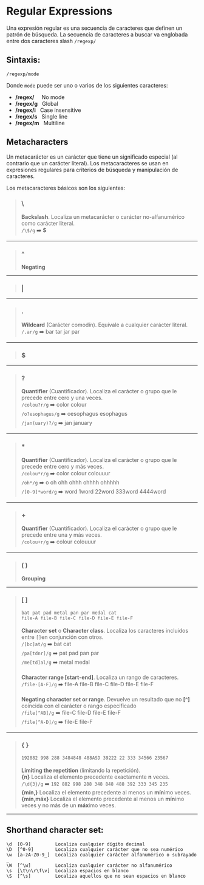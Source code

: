 # Regular Expressions
Una expresión regular es una secuencia de caracteres que definen un patrón de búsqueda.
La secuencia de caracteres a buscar va englobada entre dos caracteres slash `/regexp/`

## Sintaxis:
```
/regexp/mode
```
Donde `mode` puede ser uno o varios de los siguientes caracteres:
* **/regex/**&nbsp;&nbsp;&nbsp;&nbsp;&nbsp;No mode 
* **/regex/g**&nbsp;&nbsp;&nbsp;Global
* **/regex/i**&nbsp;&nbsp;&nbsp;Case insensitive 
* **/regex/s**&nbsp;&nbsp;&nbsp;Single line 
* **/regex/m**&nbsp;&nbsp;&nbsp;Multiline

## Metacharacters
Un metacarácter es un carácter que tiene un significado especial (al contrario que un carácter literal).
Los metacaracteres se usan en expresiones regulares para criterios de búsqueda y manipulación de caracteres.

Los metacaracteres básicos son los siguientes:

> ### \
> **Backslash**. Localiza un metacarácter o carácter no-alfanumérico como carácter literal. <br>
`/\$/g` :arrow_right: **$**

<hr>

> ### ^ <br>
> **Negating**

<hr>

> ### |

<hr>

> ### . 
> **Wildcard** (Carácter comodín). Equivale a cualquier carácter literal.<br>
`/.ar/g` :arrow_right: bar tar jar par

<hr>

> ### $ 

<hr>

> ### ?
> **Quantifier** (Cuantificador). Localiza el carácter o grupo que le precede entre cero y una veces. <br>
`/colou?r/g` :arrow_right: color colour <br>
`/o?esophagus/g` :arrow_right: oesophagus esophagus <br>
`/jan(uary)?/g` :arrow_right: jan january

<hr>

> ### * 
> **Quantifier** (Cuantificador). Localiza el carácter o grupo que le precede entre cero y más veces. <br>
`/colou*r/g` :arrow_right: color colour colouuur <br>
`/oh*/g` :arrow_right: o oh ohh ohhh ohhhh ohhhhh <br>
`/[0-9]*word/g` :arrow_right: word 1word 22word 333word 4444word

<hr>

> ### + 
> **Quantifier** (Cuantificador). Localiza el carácter o grupo que le precede entre una y más veces. <br>
`/colou+r/g` :arrow_right: colour colouuur

<hr>

> ### ( )
> **Grouping**

<hr>

> ### [ ]
> `bat pat pad metal pan par medal cat` <br>
> `file-A file-B file-C file-D file-E file-F` <br><br>
> **Character set** o **Character class**. Localiza los caracteres incluidos entre `[]`en conjunción con otros.<br>
`/[bc]at/g`  :arrow_right:  bat cat <br>
`/pa[tdnr]/g`  :arrow_right:  pat pad pan par <br>
`/me[td]al/g`  :arrow_right:  metal medal<br><br>
**Character range [start-end]**. Localiza un rango de caracteres.<br>
`/file-[A-F]/g` :arrow_right:  file-A file-B file-C file-D file-E file-F <br><br>
**Negating character set or range**. Devuelve un resultado que no **[^]** coincida con el carácter o rango especificado <br>
`/file[^AB]/g` :arrow_right: file-C file-D file-E file-F <br>
`/file[^A-D]/g` :arrow_right: file-E file-F <br>

<hr>

> ### { }
> `192882 998 288 3484848 488ASD 39222 22 333 34566 23567`<br> <br>
> **Limiting the repetition** (limitando la repetición).<br> 
> **{n}** Localiza el elemento precedente exactamente **n** veces.<br>
> `/\d{3}/g` :arrow_right: `192 882 998 288 348 848 488 392 333 345 235`<br>
> **{mín,}** Localiza el elemento precedente al menos un **mín**imo veces.<br>
> **{mín,máx}** Localiza el elemento precedente al menos un **mín**imo veces y no más de un **máx**imo veces.<br>

<hr>

## Shorthand character set:
```
\d  [0-9]         Localiza cualquier dígito decimal
\D  [^0-9]        Localiza cualquier carácter que no sea numérico
\w  [a-zA-Z0-9_]  Localiza cualquier carácter alfanumérico o subrayado _
\W  [^\w]         Localiza cualquier carácter no alfanumérico
\s  [\t\n\r\f\v]  Localiza espacios en blanco
\S  [^\s]         Localiza aquellos que no sean espacios en blanco
```

